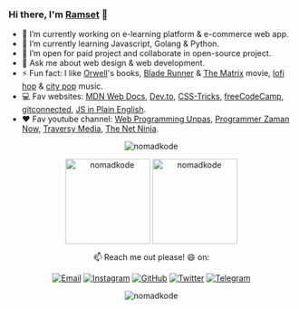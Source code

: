 ### Hi there, I'm [Ramset](https://nomadkode.github.io) 👋

- 🔭 I’m currently working on e-learning platform & e-commerce web app.
- 🌱 I’m currently learning Javascript, Golang & Python.
- 👯 I’m open for paid project and collaborate in open-source project.
- 💬 Ask me about web design & web development.
- ⚡ Fun fact: I like [Orwell](https://en.wikipedia.org/wiki/George_Orwell)'s books, [Blade Runner](https://www.imdb.com/title/tt0083658/) & [The Matrix](https://www.imdb.com/title/tt0133093/) movie, [lofi hop](https://open.spotify.com/playlist/74sUjcvpGfdOvCHvgzNEDO) & [city pop](https://www.youtube.com/watch?v=3bNITQR4Uso) music.
- 💻 Fav websites: [MDN Web Docs](https://developer.mozilla.org/en-US/), [Dev.to](https://dev.to/), [CSS-Tricks](https://css-tricks.com/), [freeCodeCamp](https://www.freecodecamp.org/news/), [gitconnected](https://levelup.gitconnected.com/), [JS in Plain English](https://javascript.plainenglish.io/).
- ❤️ Fav youtube channel: [Web Programming Unpas](https://www.youtube.com/channel/UCkXmLjEr95LVtGuIm3l2dPg), [Programmer Zaman Now](https://www.youtube.com/channel/UC14ZKB9XsDZbnHVmr4AmUpQ), [Traversy Media](https://www.youtube.com/channel/UC29ju8bIPH5as8OGnQzwJyA), [The Net Ninja](https://www.youtube.com/channel/UCW5YeuERMmlnqo4oq8vwUpg).

<!--
<a href="https://facebook.com/" target="_blank"><img src="https://img.shields.io/badge/-Facebook-1877f2?style=flat-square&logo=facebook&logoColor=white" alt="Facebook"></a>
<a href="https://linkedin.com/in/" target="_blank"><img src="https://img.shields.io/badge/LinkedIn-%230077B5.svg?&style=flat-square&logo=linkedin&logoColor=white" alt="LinkedIn"></a>
-->

<p align="center"><img align="center" src="https://metrics.lecoq.io/nomadkode" alt="nomadkode" />
<p align="center"><img height="150" align="center" src="https://github-readme-stats.vercel.app/api?username=nomadkode&show_icons=true&include_all_commits=true&count_private=true&theme=onedark" alt="nomadkode" /> <img height="150" align="center" src="https://github-readme-stats.vercel.app/api/top-langs/?username=nomadkode&layout=compact&show_icons=true&theme=onedark&langs_count=10&https://github.com/nomadkode/github-readme-stats" alt="nomadkode" /></p>

<p align="center"> 📫 Reach me out please! 😄 on: </p>
<p align="center"> <a href="mailto:ramsetiawan@protonmail.com" target="_blank"><img src="https://img.shields.io/badge/-Gmail-c14438?style=flat-square&logo=Gmail&logoColor=white" alt="Email"></a>
<a href="https://instagram.com/nomadkode" target="_blank"><img src="https://img.shields.io/badge/-Instagram-e4405f?style=flat-square&logo=instagram&logoColor=white" alt="Instagram"></a>
<a href="https://github.com/nomadkode" target="_blank"><img src="https://img.shields.io/badge/-GitHub-181717?style=flat-square&logo=github" alt="GitHub"></a>
<a href="https://twitter.com/nomadkode" target="_blank"><img src="https://img.shields.io/badge/-Twitter-1ca0f1?style=flat-square&labelColor=1ca0f1&logo=twitter&logoColor=white" alt="Twitter"></a>
<a href="https://t.me/nomadkode" target="_blank"><img src="https://img.shields.io/badge/-Telegram-2ca5e0?style=flat-square&logo=telegram" alt="Telegram"></a> </p>
<p align="center"> <img src="https://komarev.com/ghpvc/?username=nomadkode&label=Profile%20views&color=blue&style=flat-square" alt="nomadkode" /> </p>
